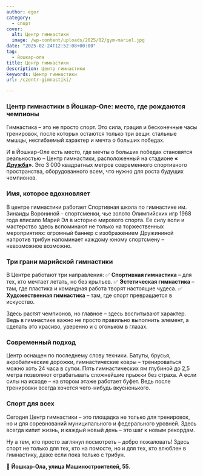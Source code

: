 ```yaml
---
author: egor
category:
  - спорт
cover:
  alt: Центр гимнастики
  image: /wp-content/uploads/2025/02/gym-mariel.jpg
date: "2025-02-24T12:52:08+00:00"
tag:
  - йошкар-ола
title: Центр гимнастики
description: Центр гимнастики
keywords: Центр гимнастики
url: /czentr-gimnastiki/

---
```

### **Центр гимнастики в Йошкар-Оле: место, где рождаются чемпионы**

Гимнастика – это не просто спорт. Это сила, грация и бесконечные часы тренировок, после которых остаются только три вещи: стальные мышцы, несгибаемый характер и мечта о больших победах.

И в Йошкар-Оле есть место, где мечты о больших победах становятся реальностью – Центр гимнастики, расположенный на стадионе **« [Дружба](/stadion-druzhba/)»**. Это 3 000 квадратных метров современного спортивного пространства, оборудованного всем, что нужно для роста будущих чемпионов.

### **Имя, которое вдохновляет**

В центре гимнастики работает Спортивная школа по гимнастике им. Зинаиды Ворониной \- спортсменки, чье золото Олимпийских игр 1968 года вписало Марий Эл в историю мирового спорта. Ее силу воли и мастерство здесь вспоминают не только на торжественных мероприятиях: огромный баннер с изображением Дружининой напротив трибун напоминает каждому юному спортсмену – невозможное возможно.

### **Три грани марийской гимнастики**

В Центре работают три направления:
✅ **Спортивная гимнастика** – для тех, кто мечтает летать, но без крыльев.
✅ **Эстетическая гимнастика** – там, где пластика и командная работа творят настоящие чудеса.
✅ **Художественная гимнастика** – там, где спорт превращается в искусство.

Здесь растят чемпионов, но главное – здесь воспитывают характер. Ведь в гимнастике важно не просто правильно выполнить элемент, а сделать это красиво, уверенно и с огоньком в глазах.

### **Современный подход**

Центр оснащен по последнему слову техники. Батуты, брусья, акробатические дорожки, гимнастические ковры – тренироваться можно хоть 24 часа в сутки. Пять гимнастических ям глубиной до 2,5 метра позволяют отрабатывать сложнейшие прыжки без страха. А если силы на исходе – на втором этаже работает буфет. Ведь после тренировки всегда хочется чего-нибудь вкусненького.

### **Спорт для всех**

Сегодня Центр гимнастики – это площадка не только для тренировок, но и для соревнований муниципального и федерального уровней. Здесь всегда кипит жизнь, и каждый новый день – это шаг к новым рекордам.

Ну а тем, кто просто заглянул посмотреть – добро пожаловать! Здесь спорт не только для тех, кто на помосте, но и для тех, кто влюблен в гимнастику, даже если пока только с трибун.

📍 **Йошкар-Ола, улица Машиностроителей, 55**.

